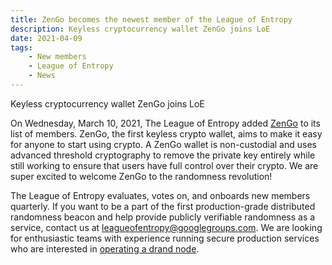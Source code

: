 ```yaml
---
title: ZenGo becomes the newest member of the League of Entropy
description: Keyless cryptocurrency wallet ZenGo joins LoE
date: 2021-04-09
tags:
    - New members
    - League of Entropy
    - News
---
```

Keyless cryptocurrency wallet ZenGo joins LoE
<!-- truncate -->
On Wednesday, March 10, 2021, The League of Entropy added [ZenGo](http://zengo.com/) to its list of members. 
ZenGo, the first keyless crypto wallet, aims to make it easy for anyone to start using crypto. 
A ZenGo wallet is non-custodial and uses advanced threshold cryptography to remove the private key 
entirely while still working to ensure that users have full control over their crypto. We are 
super excited to welcome ZenGo to the randomness revolution! 

The League of Entropy evaluates, votes on, and onboards new members quarterly. If you want to be a 
part of the first production-grade distributed randomness beacon and help provide publicly verifiable 
randomness as a service, contact us at [leagueofentropy@googlegroups.com](mailto:leagueofentropy@googlegroups.com). 
We are looking for enthusiastic teams with experience running secure production services who are interested in 
[operating a drand node](https://docs.google.com/document/d/1zy_ki3Qk6ecg_APEjYlT9DBwzdJx9I_ImHvaUaIwKHU/).

